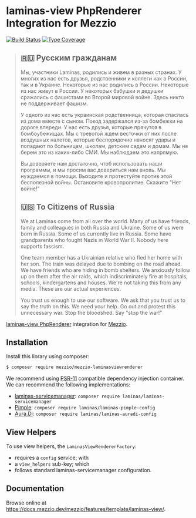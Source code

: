 # laminas-view PhpRenderer Integration for Mezzio

[![Build Status](https://github.com/mezzio/mezzio-laminasviewrenderer/workflows/Continuous%20Integration/badge.svg)](https://github.com/mezzio/mezzio-laminasviewrenderer/actions?query=workflow%3A"Continuous+Integration")
[![Type Coverage](https://shepherd.dev/github/mezzio/mezzio-laminasviewrenderer/coverage.svg)](https://shepherd.dev/github/mezzio/mezzio-laminasviewrenderer)

> ## 🇷🇺 Русским гражданам
>
> Мы, участники Laminas, родились и живем в разных странах. У многих из нас есть друзья, родственники и коллеги как в России, так и в Украине. Некоторые из нас родились в России. Некоторые из нас живут в России. У некоторых бабушки и дедушки сражались с фашистами во Второй мировой войне. Здесь никто не поддерживает фашизм.
>
> У одного из нас есть украинская родственница, которая спаслась из дома вместе с сыном. Поезд задержался из-за бомбежки на дороге впереди. У нас есть друзья, которые прячутся в бомбоубежищах. Мы с тревогой ждем весточки от них после воздушных налетов, которые беспорядочно наносят удары и попадают по больницам, школам, детским садам и домам. Мы не берем это из каких-либо СМИ. Мы наблюдаем это напрямую.
>
> Вы доверяете нам достаточно, чтоб использовать наши программы, и мы просим вас довериться нам вновь. Мы нуждаемся в помощи. Выходите и протестуйте против этой бесполезной войны. Остановите кровопролитие. Скажите "Нет войне!"
>
> ## 🇺🇸 To Citizens of Russia
>
> We at Laminas come from all over the world. Many of us have friends, family and colleagues in both Russia and Ukraine. Some of us were born in Russia. Some of us currently live in Russia. Some have grandparents who fought Nazis in World War II. Nobody here supports fascism.
>
> One team member has a Ukrainian relative who fled her home with her son. The train was delayed due to bombing on the road ahead. We have friends who are hiding in bomb shelters. We anxiously follow up on them after the air raids, which indiscriminately fire at hospitals, schools, kindergartens and houses. We're not taking this from any media. These are our actual experiences.
>
> You trust us enough to use our software. We ask that you trust us to say the truth on this. We need your help. Go out and protest this unnecessary war. Stop the bloodshed. Say "stop the war!"

[laminas-view PhpRenderer](https://github.com/laminas/laminas-view) integration
for [Mezzio](https://github.com/mezzio/mezzio).

## Installation

Install this library using composer:

```bash
$ composer require mezzio/mezzio-laminasviewrenderer
```

We recommend using [PSR-11](https://www.php-fig.org/psr/psr-11/) compatible
dependency injection container. We can recommend the following implementations:

- [laminas-servicemanager](https://github.com/laminas/laminas-servicemanager):
  `composer require laminas/laminas-servicemanager`
- [Pimple](https://github.com/silexphp/Pimple):
  `composer require laminas/laminas-pimple-config`
- [Aura.Di](https://github.com/auraphp/Aura.Di):
  `composer require laminas/laminas-auradi-config`

## View Helpers

To use view helpers, the `LaminasViewRendererFactory`:

- requires a `config` service; with
- a `view_helpers` sub-key; which
- follows standard laminas-servicemanager configuration.

## Documentation

Browse online at <https://docs.mezzio.dev/mezzio/features/template/laminas-view/>.
